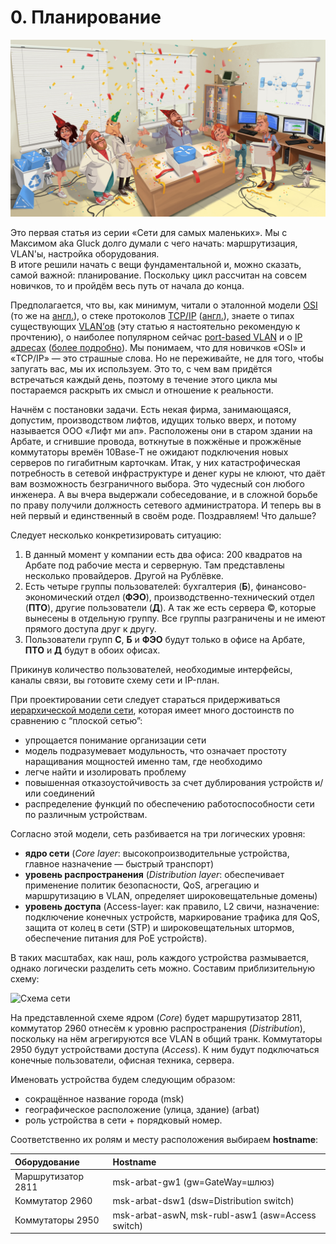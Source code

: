 # 0. Планирование

![](../.gitbook/assets/image-43.png)

Это первая статья из серии «Сети для самых маленьких». Мы с Максимом aka Gluck долго думали с чего начать: маршрутизация, VLAN'ы, настройка оборудования.  
В итоге решили начать с вещи фундаментальной и, можно сказать, самой важной: планирование. Поскольку цикл рассчитан на совсем новичков, то и пройдём весь путь от начала до конца.

Предполагается, что вы, как минимум, читали о эталонной модели [OSI](http://ru.wikipedia.org/wiki/Сетевая_модель_OSI) \(то же на [англ.](http://en.wikipedia.org/wiki/OSI_model)\), о стеке протоколов [TCP/IP](http://ru.wikipedia.org/wiki/TCP/IP) \([англ.](http://en.wikipedia.org/wiki/TCP/IP_model)\), знаете о типах существующих [VLAN’ов](http://xgu.ru/wiki/VLAN) \(эту статью я настоятельно рекомендую к прочтению\), о наиболее популярном сейчас [port-based VLAN](http://en.wikipedia.org/wiki/IEEE_802.1Q) и о [IP адресах](http://xgu.ru/wiki/IP-адрес) \([более подробно](http://en.wikipedia.org/wiki/IP_address)\). Мы понимаем, что для новичков «OSI» и «TCP/IP» — это страшные слова. Но не переживайте, не для того, чтобы запугать вас, мы их используем. Это то, с чем вам придётся встречаться каждый день, поэтому в течение этого цикла мы постараемся раскрыть их смысл и отношение к реальности.

Начнём с постановки задачи. Есть некая фирма, занимающаяся, допустим, производством лифтов, идущих только вверх, и потому называется ООО «Лифт ми ап». Расположены они в старом здании на Арбате, и сгнившие провода, воткнутые в пожжёные и прожжёные коммутаторы времён 10Base-T не ожидают подключения новых серверов по гигабитным карточкам. Итак, у них катастрофическая потребность в сетевой инфраструктуре и денег куры не клюют, что даёт вам возможность безграничного выбора. Это чудесный сон любого инженера. А вы вчера выдержали собеседование, и в сложной борьбе по праву получили должность сетевого администратора. И теперь вы в ней первый и единственный в своём роде. Поздравляем! Что дальше?

Следует несколько конкретизировать ситуацию:

1. В данный момент у компании есть два офиса: 200 квадратов на Арбате под рабочие места и серверную. Там представлены несколько провайдеров. Другой на Рублёвке.
2. Есть четыре группы пользователей: бухгалтерия \(**Б**\), финансово-экономический отдел \(**ФЭО**\), производственно-технический отдел \(**ПТО**\), другие пользователи \(**Д**\). А так же есть сервера ©, которые вынесены в отдельную группу. Все группы разграничены и не имеют прямого доступа друг к другу.
3. Пользователи групп **С**, **Б** и **ФЭО** будут только в офисе на Арбате, **ПТО** и **Д** будут в обоих офисах.

Прикинув количество пользователей, необходимые интерфейсы, каналы связи, вы готовите схему сети и IP-план.

При проектировании сети следует стараться придерживаться [иерархической модели сети](http://en.wikipedia.org/wiki/Hierarchical_internetworking_model), которая имеет много достоинств по сравнению с “плоской сетью”:

* упрощается понимание организации сети
* модель подразумевает модульность, что означает простоту наращивания мощностей именно там, где необходимо
* легче найти и изолировать проблему
* повышенная отказоустойчивость за счет дублирования устройств и/или соединений
* распределение функций по обеспечению работоспособности сети по различным устройствам.

Согласно этой модели, сеть разбивается на три логических уровня:

* **ядро сети** \(_Core layer_: высокопроизводительные устройства, главное назначение — быстрый транспорт\)
* **уровень распространения** \(_Distribution layer_: обеспечивает применение политик безопасности, QoS, агрегацию и маршрутизацию в VLAN, определяет широковещательные домены\)
* **уровень доступа** \(Access-layer: как правило, L2 свичи, назначение: подключение конечных устройств, маркирование трафика для QoS, защита от колец в сети \(STP\) и широковещательных штормов, обеспечение питания для PoE устройств\).

В таких масштабах, как наш, роль каждого устройства размывается, однако логически разделить сеть можно. Составим приблизительную схему:

![Схема сети](http://img-fotki.yandex.ru/get/4/83739833.f/0_7c096_e09ecad8_XL.jpg)

На представленной схеме ядром \(_Core_\) будет маршрутизатор 2811, коммутатор 2960 отнесём к уровню распространения \(_Distribution_\), поскольку на нём агрегируются все VLAN в общий транк. Коммутаторы 2950 будут устройствами доступа \(_Access_\). К ним будут подключаться конечные пользователи, офисная техника, сервера.

Именовать устройства будем следующим образом:

* сокращённое название города \(msk\)
* географическое расположение \(улица, здание\) \(arbat\)
* роль устройства в сети + порядковый номер.

Соответственно их ролям и месту расположения выбираем **hostname**:

| Оборудование | Hostname |
| :--- | :--- |
| Маршрутизатор 2811 | msk-arbat-gw1 \(gw=GateWay=шлюз\) |
| Коммутатор 2960 | msk-arbat-dsw1 \(dsw=Distribution switch\) |
| Коммутаторы 2950 | msk-arbat-aswN, msk-rubl-asw1 \(asw=Access switch\) |
